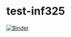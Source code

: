 # test-inf325

[![Binder](https://mybinder.org/badge_logo.svg)](https://mybinder.org/v2/gh/matheusmota/test-inf325/master?urlpath=/lab)
